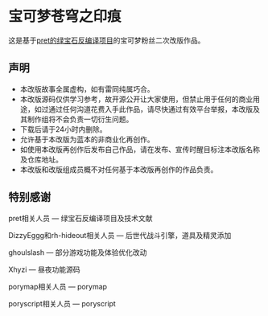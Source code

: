 # 宝可梦苍穹之印痕

这是基于[pret的绿宝石反编译项目](https://github.com/pret/pokeemerald)的宝可梦粉丝二次改版作品。

## 声明

* 本改版故事全属虚构，如有雷同纯属巧合。
* 本改版源码仅供学习参考，故开源公开让大家使用，但禁止用于任何的商业用途，如过通过任何沟道花费入手此作品，请尽快通过有效平台举报，本改版及其制作组将不会负责一切衍生问题。
* 下载后请于24小时内删除。
* 允许基于本改版为蓝本的非商业化再创作。
* 如使用本改版再创作后发布自己作品，请在发布、宣传时醒目标注本改版名称及仓库地址。
* 本改版和改版组成员概不对任何基于本改版再创作的作品负责。

## 特别感谢

pret相关人员 — 绿宝石反编译项目及技术文献

DizzyEggg和rh-hideout相关人员 — 后世代战斗引擎，道具及精灵添加

ghoulslash — 部分游戏功能及体验优化改动

Xhyzi — 昼夜功能源码

porymap相关人员 — porymap

poryscript相关人员 — poryscript